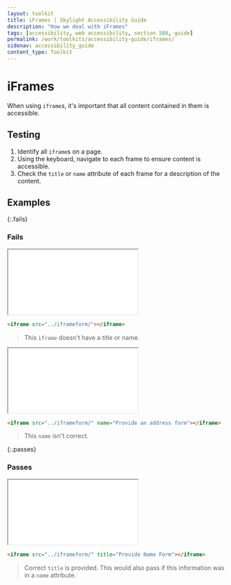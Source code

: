 ```yaml
---
layout: toolkit
title: iFrames | Skylight Accessibility Guide
description: "How we deal with iFrames"
tags: [accessibility, web accessibility, section 508, guide]
permalink: /work/toolkits/accessibility-guide/iframes/
sidenav: accessibility_guide
content_type: Toolkit
---
```


# iFrames

When using `iframe`s, it's important that all content contained in them is accessible.

## Testing

1. Identify all `iframe`s on a page.
2. Using the keyboard, navigate to each frame to ensure content is accessible.
3. Check the `title` or `name` attribute of each frame for a description of the content.

## Examples

{:.fails}
### Fails

<iframe src="../iframeform/"></iframe>

```html
<iframe src="../iframeform/"></iframe>
```

> This `iframe` doesn't have a title or name.

<iframe src="../iframeform/" name="Provide an address form"></iframe>

```html
<iframe src="../iframeform/" name="Provide an address form"></iframe>
```

> This `name` isn't correct.

{:.passes}
### Passes

<iframe src="../iframeform/" title="Provide Name Form"></iframe>

```html
<iframe src="../iframeform/" title="Provide Name Form"></iframe>
```

> Correct `title` is provided. This would also pass if this information was in a `name` attribute.
